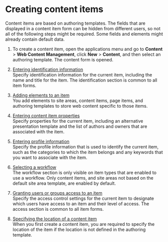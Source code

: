 # Creating content items


Content items are based on authoring templates. The fields that are displayed in a content item form can be hidden from different users, so not all of the following steps might be required. Some fields and elements might already contain default data.

1.  To create a content item, open the applications menu and go to **Content** \> **Web Content Management**, click **New** \> **Content**, and then select an authoring template. The content form is opened.


1.  [Entering identification information](wcm_dev_items_id_content.md)  
Specify identification information for the current item, including the name and title for the item. The identification section is common to all item forms.
2.  [Adding elements to an item](wcm_dev_elements_adding_content.md)  
You add elements to site areas, content items, page items, and authoring templates to store web content specific to those items.
3.  [Entering content item properties](wcm_dev_items_props_content.md)  
Specify properties for the current item, including an alternative presentation template and the list of authors and owners that are associated with the item.
4.  [Entering profile information](wcm_dev_profiling_items_content.md)  
Specify the profile information that is used to identify the current item, such as the categories to which the item belongs and any keywords that you want to associate with the item.
5.  [Selecting a workflow](wcm_dev_workflow_items_content.md)  
The workflow section is only visible on item types that are enabled to use a workflow. Only content items, and site areas not based on the default site area template, are enabled by default.
6.  [Granting users or groups access to an item](wcm_dev_items_access_content.md)  
Specify the access control settings for the current item to designate which users have access to an item and their level of access. The access section is common to all item forms.
7.  [Specifying the location of a content item](wcm_dev_content_location.md)  
When you first create a content item, you are required to specify the location of the item if the location is not defined in the authoring template.


